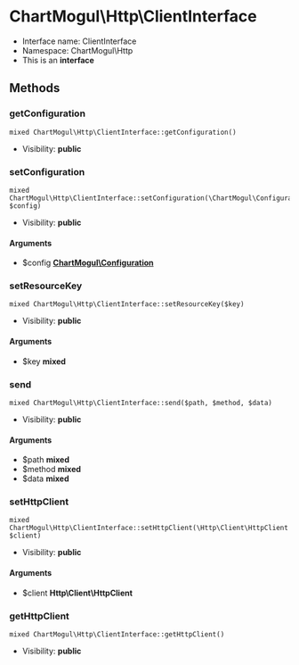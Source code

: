 ChartMogul\Http\ClientInterface
===============






* Interface name: ClientInterface
* Namespace: ChartMogul\Http
* This is an **interface**






Methods
-------


### getConfiguration

    mixed ChartMogul\Http\ClientInterface::getConfiguration()





* Visibility: **public**




### setConfiguration

    mixed ChartMogul\Http\ClientInterface::setConfiguration(\ChartMogul\Configuration $config)





* Visibility: **public**


#### Arguments
* $config **[ChartMogul\Configuration](ChartMogul-Configuration.md)**



### setResourceKey

    mixed ChartMogul\Http\ClientInterface::setResourceKey($key)





* Visibility: **public**


#### Arguments
* $key **mixed**



### send

    mixed ChartMogul\Http\ClientInterface::send($path, $method, $data)





* Visibility: **public**


#### Arguments
* $path **mixed**
* $method **mixed**
* $data **mixed**



### setHttpClient

    mixed ChartMogul\Http\ClientInterface::setHttpClient(\Http\Client\HttpClient $client)





* Visibility: **public**


#### Arguments
* $client **Http\Client\HttpClient**



### getHttpClient

    mixed ChartMogul\Http\ClientInterface::getHttpClient()





* Visibility: **public**



